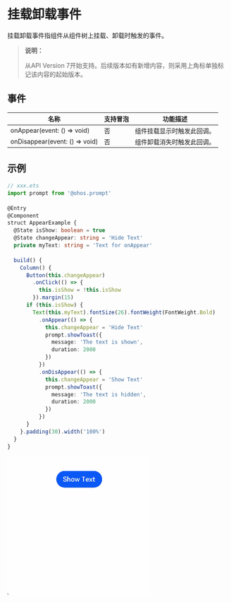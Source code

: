 # 挂载卸载事件

挂载卸载事件指组件从组件树上挂载、卸载时触发的事件。

> **说明：**
>
> 从API Version 7开始支持。后续版本如有新增内容，则采用上角标单独标记该内容的起始版本。


## 事件

| 名称                                             | 支持冒泡 | 功能描述                   |
| ------------------------------------------------ | -------- | -------------------------- |
| onAppear(event:&nbsp;()&nbsp;=&gt;&nbsp;void)    | 否       | 组件挂载显示时触发此回调。 |
| onDisappear(event:&nbsp;()&nbsp;=&gt;&nbsp;void) | 否       | 组件卸载消失时触发此回调。 |


## 示例

```ts
// xxx.ets
import prompt from '@ohos.prompt'

@Entry
@Component
struct AppearExample {
  @State isShow: boolean = true
  @State changeAppear: string = 'Hide Text'
  private myText: string = 'Text for onAppear'

  build() {
    Column() {
      Button(this.changeAppear)
        .onClick(() => {
          this.isShow = !this.isShow
        }).margin(15)
      if (this.isShow) {
        Text(this.myText).fontSize(26).fontWeight(FontWeight.Bold)
          .onAppear(() => {
            this.changeAppear = 'Hide Text'
            prompt.showToast({
              message: 'The text is shown',
              duration: 2000
            })
          })
          .onDisAppear(() => {
            this.changeAppear = 'Show Text'
            prompt.showToast({
              message: 'The text is hidden',
              duration: 2000
            })
          })
      }
    }.padding(30).width('100%')
  }
}
```

![zh-cn_image_0000001219864151](figures/zh-cn_image_0000001219864151.gif)
